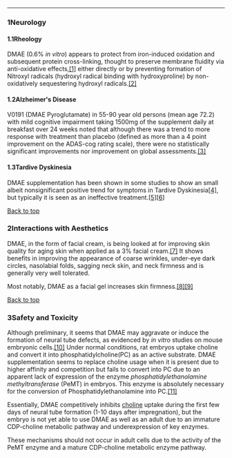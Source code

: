 





---


### 1Neurology

#### 1.1Rheology


DMAE (0.6% *in vitro*) appears to protect from iron-induced oxidation and subsequent protein cross-linking, thought to preserve membrane fluidity via anti-oxidative effects,[[1]](#ref1) either directly or by preventing formation of Nitroxyl radicals (hydroxyl radical binding with hydroxyproline) by non-oxidatively sequestering hydroxyl radicals.[[2]](#ref2)


#### 1.2Alzheimer's Disease


V0191 (DMAE Pyroglutamate) in 55-90 year old persons (mean age 72.2) with mild cognitive impairment taking 1500mg of the supplement daily at breakfast over 24 weeks noted that although there was a trend to more response with treatment than placebo (defined as more than a 4 point improvement on the ADAS-cog rating scale), there were no statistically significant improvements nor improvement on global assessments.[[3]](#ref3)


#### 1.3Tardive Dyskinesia


DMAE supplementation has been shown in some studies to show an small albeit nonsignificant positive trend for symptoms in Tardive Dyskinesia[[4]](#ref4), but typically it is seen as an ineffective treatment.[[5]](#ref5)[[6]](#ref6)


[Back to top](#c-neurology)
### 2Interactions with Aesthetics

DMAE, in the form of facial cream, is being looked at for improving skin quality for aging skin when applied as a 3% facial cream.[[7]](#ref7) It shows benefits in improving the appearance of coarse wrinkles, under-eye dark circles, nasolabial folds, sagging neck skin, and neck firmness and is generally very well tolerated.


Most notably, DMAE as a facial gel increases skin firmness.[[8]](#ref8)[[9]](#ref9)


[Back to top](#c-interactions-with-aesthetics)
### 3Safety and Toxicity

Although preliminary, it seems that DMAE may aggravate or induce the formation of neural tube defects, as evidenced by *in vitro* studies on mouse embryonic cells.[[10]](#ref10) Under normal conditions, rat embryos uptake choline and convert it into phosphatidylcholine(PC) as an active substrate. DMAE supplementation seems to replace choline usage when it is present due to higher affinity and competition but fails to convert into PC due to an apparent lack of expression of the enzyme *phosphatidylethanolamine methyltransferase* (PeMT) in embryos. This enzyme is absolutely necessary for the conversion of Phosphatidylethanolamine into PC.[[11]](#ref11)


Essentially, DMAE competitively inhibits [choline](/supplements/choline/) uptake during the first few days of neural tube formation (1-10 days after impregnation), but the embryo is not yet able to use DMAE as well as an adult due to an immature CDP-choline metabolic pathway and underexpression of key enzymes.


These mechanisms should not occur in adult cells due to the activity of the PeMT enzyme and a mature CDP-choline metabolic enzyme pathway.

 


